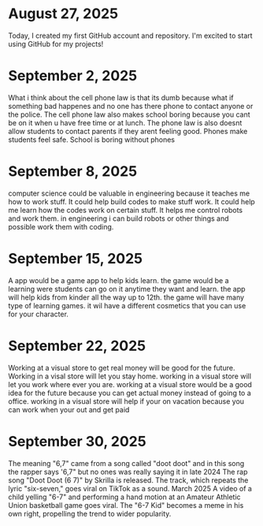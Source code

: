 # August 27, 2025
Today, I created my first GitHub account and repository. I'm excited to start using GitHub for my projects!
# September 2, 2025
What i think about the cell phone law is that its dumb because what if something bad happenes and no one has there phone to contact anyone or the police. The cell phone law also makes school boring because you cant be on it when u have free time or at lunch. The phone law is also doesnt allow students to contact parents if they arent feeling good. Phones make students feel safe. School is boring without phones
# September 8, 2025
computer science could be valuable in engineering because it teaches me how to work stuff. It could help build codes to make stuff work. It could help me learn how the codes work on certain stuff. It helps me control robots and work them. in engineering i can build robots or other things and possible work them with coding.
# September 15, 2025
A app would be a game app to help kids learn. the game would be a learning were students can go on it anytime they want and learn. the app will help kids from kinder all the way up to 12th. the game will have many type of learning games. it wil have a different cosmetics that you can use for your character.
# September 22, 2025
Working at a visual store to get real money will be good for the future. Working in a visal store will let you stay home. working in a visual store will let you work where ever you are. working at a visual store would be a good idea for the future because you can get actual money instead of going to a office. working in a visual store will help if your on vacation because you can work when your out and get paid
# September 30, 2025
The meaning "6,7" came from a song called "doot doot" and in this song the rapper says '6,7" but no ones was really saying it in late 2024 The rap song "Doot Doot (6 7)" by Skrilla is released. The track, which repeats the lyric "six-seven," goes viral on TikTok as a sound. March 2025 A video of a child yelling "6-7" and performing a hand motion at an Amateur Athletic Union basketball game goes viral. The "6-7 Kid" becomes a meme in his own right, propelling the trend to wider popularity.
